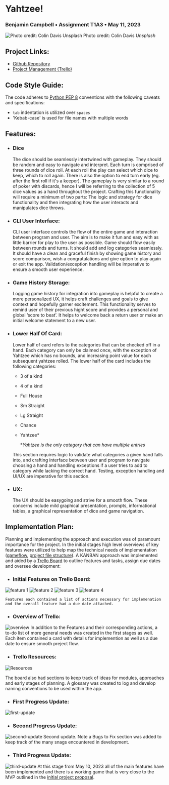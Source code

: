
# Yahtzee!      
### Benjamin Campbell • Assignment T1A3 • May 11, 2023

![Photo credit: Colin Davis *Unsplash*](./docs/colin-davis-y4jLm31tdI4-unsplash.jpg)
Photo credit: Colin Davis *Unsplash*
## Project Links:
- [Github Repository](https://github.com/bccbass/T1A3-src)
- [Project Management (Trello)](https://trello.com/b/LXnmqhk8/terminal-app)

  

## Code Style Guide: 
The code adheres to [Python PEP 8](https://peps.python.org/pep-0008/) conventions with the following caveats and specifications:
- ```tab``` indentation is utilized over ```spaces```
- 'Kebab-case' is used for file names with multiple words

## Features:
- ### Dice
     The dice should be seamlessly intertwined with gameplay. They should be random and easy to navigate and interpret. Each turn is comprised of three rounds of dice roll. At each roll the play can select which dice to keep, which to roll again. There is also the option to end turn early (eg. after the first roll if it's a keeper). The gameplay is very similar to a round of poker with discards, hence I will be referring to the collection of 5 dice values as a hand throughout the project. Crafting this functionality will require a minimum of two parts: The logic and strategy for dice functionality and then integrating how the user interacts and manipulates dice throws.
 

- ### CLI User Interface:
    CLI user interface controls the flow of the entire game and interaction between program and user. The aim is to make it fun and easy with as little barrier for play to the user as possible. Game should flow easily between rounds and turns. It should add and log categories seamlessly. It should have a clean and graceful finish by showing game history and score comparison, wish a congratulations and give option to play again or exit the app. Validation/exception handling will be imperative to ensure a smooth user experience.

- ### Game History Storage:
    Logging game history for integration into gameplay is helpful to create a more personalized UX, it helps craft challenges and goals to give context and hopefully garner excitement. This functionality serves to remind user of their previous hight score and provides a personal and global ‘score to beat’. It helps to welcome back a return user or make an initial welcome statement to a new user.

- ### Lower Half Of Card:
    Lower half of card refers to the categories that can be checked off in a hand. Each category can only be claimed once, with the exception of Yahtzee which has no bounds, and increasing point value for each subsequent yahtzee rolled. The lower half of the card includes the following categories:
    - 3 of a kind
    - 4 of a kind
    - Full House
    - Sm Straight
    - Lg Straight
    - Chance
    - Yahtzee*
    
        **Yahtzee is the only category that can have multiple entries*
    
    This section requires logic to validate what categories a given hand falls into, and crafting interface between user and program to navigate choosing a hand and handling exceptions if a user tries to add to category while lacking the correct hand. Testing, exception handling and UI/UX are imperative for this section.

- ### UX: 
    The UX should be easygoing and strive for a smooth flow. These concerns include mild graphical presentation, prompts, informational tables, a graphical representation of dice and game navigation.

## Implementation Plan:
Planning and implementing the approach and execution was of paramount importance for the project. In the initial stages high level overviews of key features were utilized to help map the technical needs of implementation ([gameflow](./docs/gameflow.md),   [project file structure](./docs/project-file-structure.md)). A KANBAN approach was implemented and aided by a [Trello Board](https://trello.com/b/LXnmqhk8/terminal-app) to outline features and tasks, assign due dates and oversee development:

- ### Initial Features on Trello Board:
![feature 1](./docs/feature-progress/first-update/Screenshot%202023-05-05%20at%209.34.09%20AM.png)
![feature 2](./docs/feature-progress/first-update/Screenshot%202023-05-05%20at%209.34.27%20AM.png)
![feature 3](./docs/feature-progress/first-update/Screenshot%202023-05-05%20at%209.34.45%20AM.png)
![feature 4](./docs/feature-progress/first-update/Screenshot%202023-05-05%20at%209.35.01%20AM.png)

    Features each contained a list of actions necessary for implemenation and the overall feature had a due date attached.

- ### Overview of Trello:
![overview](./docs/feature-progress/first-update/Screenshot%202023-05-05%20at%209.35.20%20AM.png)
    In addition to the Features and their corresponding actions, a to-do list of more general needs was created in the first stages as well. Each item contained a card with details for implemention as well as a due date to ensure smooth preject flow. 

- ### Trello Resources:
![Resources](./docs/feature-progress/Screenshot%202023-05-11%20at%206.44.09%20PM.png)

The board also had sections to keep track of ideas for modules, approaches and early stages of planning. A glossary was created to log and develop naming conventions to be used within the app. 

- ### First Progress Update:
![first-update](./docs/feature-progress/Screenshot%202023-05-07%20at%206.43.32%20PM.png)
    
- ### Second Progress Update:
![second-update](./docs/feature-progress/Screenshot%202023-05-09%20at%208.57.53%20AM.png)
    Second update. Note a Bugs to Fix section was added to keep track of the many snags encountered in development.

- ### Third Progress Update:
![third-update](./docs/feature-progress/Screenshot%202023-05-10%20at%203.28.57%20PM.png)
At this stage from May 10, 2023 all of the main features have been implemented and there is a working game that is very close to the MVP outlined in the [initial project proposal](./docs/initial-project-proposal.md). 

